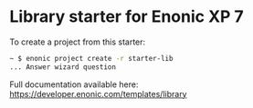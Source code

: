 # Library starter for Enonic XP 7

To create a project from this starter:

```bash
~ $ enonic project create -r starter-lib
... Answer wizard question
```

Full documentation available here: https://developer.enonic.com/templates/library
